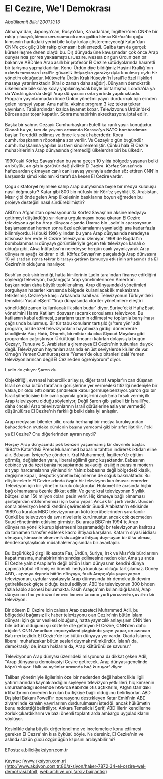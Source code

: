 # El Cezıre, We'l Demokrası

*Abdülhamit Bilici 2001.10.13*

<font class="agenda2NewsSpot">
 Almanya'dan, Japonya'dan, Rusya'dan, Kanada'dan, İngiltere'den CNN'e bir rakip çıksaydı, kimse umursamazdı ama galiba kimse Körfez'de çoğu kimsenin haritadaki yerini bile kolay kolay gösteremeyeceği Katar'dan CNN'e çok güçlü bir rakip çıkmasını beklemezdi. Galiba tam da gerçek küreselleşme denen olaydı bu.
</font>
<font class="newsDetail">
 Dış dünyada üne kavuşmadan çok önce Arap dünyasında şöhreti yakalamıştı El Cezire. Mesela bir gün Ürdün'den bir bakan ve ABD'den Arap asıllı bir profesör El Cezire sütüdyolarında hararetli bir tartışma yapmaktadırlar. Konu, Ürdün diye bildiğimiz Haşimi Krallığı'nın aslında tamamen İsrail'in güvenlik ihtiyaçları gerekçesiyle kurulmuş uydu bir yönetim olduğudur. Müteveffa Ürdün Kralı Hüseyin'in İsrail'le özel ilişkileri masaya yatırılmaktadır (Kral o zaman daha sağdır). Dünyanın demokratik ülkelerinde bile kolay kolay yapılamayacak böyle bir tartışma, Londra'da ya da Washington'da değil Arap dünyasının orta yerinde yapılmaktadır. Program yayınlanmadan önce Ürdün yönetimi yayını durdurmak için elinden gelen herşeyi yapar. Ama nafile. Aksine program 3 kez tekrar tekrar yayınlanır. Tabii ardından kızılca kıyamet kopar. Televizyonun Ürdün'deki bürosu apar topar kapatılır. Sonra muhabirinin akreditasyonu iptal edilir.
 <br/>
 <br/>
 Başka bir sahne. Cezayir Cumhurbaşkanı Butelfika canlı yayın konuğudur. Olacak bu ya, tam da yayının ortasında Kosova'ya NATO bombardımanı başlar. Tereddüt edilmez ve öncelik sıcak haberdedir. Koca cumhurbaşkanının röportajına son verilir. Ve Cezayir o gün bugündür cumhurbaşkanına yapılan bu tavrı sindirememiştir. Çünkü hâlâ El Cezire muhabirlerinin Arap dünyasında giremediği ülkelerden biri bu ülkedir.
 <br/>
 <br/>
 1990'daki Körfez Savaşı'ndan bu yana geçen 10 yılda bölgede yaşanan belki en büyük, en gözle görünür değişikliktir El Cezire. Körfez Savaşı'nda hafızalardan çıkmayan canlı canlı savaş yayınıyla adından söz ettiren CNN'in karşısında şimdi kılıcının iki tarafı da kesen El Cezire vardır.
 <br/>
 <br/>
 Çoğu diktatöryel rejimlere sahip Arap dünyasında böyle bir medya kuruluşu nasıl doğmuştur? Katar gibi 800 bin nüfuslu bir Körfez şeyhliği, S. Arabistan, Mısır gibi önde gelen Arap ülkelerinin baskılarına boyun eğmeden bu projeye desteğini nasıl sürdürebilmiştir?
 <br/>
 <br/>
 ABD'nin Afganistan operasyonunda Körfez Savaşı'nın aksine medyaya getirmeyi düşündüğü sınırlama uygulamasını boşa çıkaran El Cezire televizyonu galiba Arap dünyası dışında Üsame bin Ladin'in operasyonun başlamasından hemen sonra özel açıklamalarını yayınladığı ana kadar fazla bilinmiyordu. Halbuki 1996 yılından bu yana Arap dünyasında neredeyse istisnasız her evde El Cezire televizyonu izleniyor. 1998'de Bağdat'ın bombalanmasını dünyaya görüntüleriyle geçen tek televizyon kanalı o olduğu gibi, Aksa İntifadası'nı neredeyse hergün canlı yayınlayarak Arap dünyasını ayağa kaldıran o idi. Körfez Savaşı'nın parçaladığı Arap dünyasını 10 yıl aradan sonra tekrar biraraya getiren kamuoyu etkisinin arkasında da El Cezire'nin olduğuna inanılıyor.
 <br/>
 <br/>
 Bush'un çok sinirlendiği, hatta kimilerinin Ladin tarafından finanse edildiğini söylediği televizyon, başlangıçta Arap yönetimlerinden Amerikan başkanından daha büyük tepkiler almış. Arap dünyasındaki yönetimleri sorgulayan haberler karşısında bölgede kullanılacak ilk mekanizma tetiklenmiş Cezire'ye karşı: Arkasında İsrail var. Televizyonun Türkiye'deki temsilcisi Yusuf elŞerif "Arap dünyasında otoriter yönetimlere eleştiri yöneltildiği zaman kullanılacak ilk silah budur' diyor. Suriye'deki Hafız Esat yönetimini Hama Katliamı dosyasını açarak sorgulamış televizyon. Bu katliamın kabul edilmesi, zararların tazmin edilmesi ve toplumla barışılması çağrısında bulunmuş. Bir tür tabu konuların tartışıldığı 'ters yön' adlı program, bizde özel televizyonların hayatımıza girdiği dönemlerde izlediğimiz Ateş Hattı, Dinamit, bir miktar da olsa Siyaset Meydanı gibi programları çağrıştırıyor. Ürküttüğü fincancı katırları dolayısıyla bugün Cezayir, Tunus ve S. Arabistan'a giremeyen El Cezire'nin tutkunları da yok değil. Televizyonun hayranları arasında en üst seviyelerde kişiler de var. Örneğin Yemen Cumhurbaşkanı "Yemen'de olup bitenleri dahi Yemen televizyonlarından değil El Cezire'den öğreniyorum" diyor.
 <br/>
 <br/>
 Ladin de çıkıyor Şaron da
 <br/>
 <br/>
 Objektifliği, evrensel habercilik anlayışı, diğer taraf Araplar'ın can düşmanı İsrail de olsa bütün tarafların görüşlerine yer vermedeki titizliği nedeniyle bir vakıa, bir oldu bitti olarak şimdilerde kabul görmüşe benziyor. Şaron gibi bir İsrail yöneticisine bile canlı yayında görüşlerini açıklama fırsatı vermiş ilk Arap televizyonu olduğu söyleniyor. Değil Şaron gibi şaibeli bir İsrailli'ye, daha önceki Arap televizyonlarının İsrail görüşlerine asla yer vermediği düşünülürse El Cezire'nin farklılığı belki daha iyi anlaşılır.
 <br/>
 <br/>
 Arap medyasını bilenler bilir, orada herhangi bir medya kuruluşundan bahsederken mutlaka cümlenin başına yarıresmi gibi bir sıfat iliştirilir. Peki ya El Cezire? Onu diğerlerinden ayıran neydi?
 <br/>
 <br/>
 Herşey Arap dünyasında pek benzeri yaşanmamış bir devrimle başlar. 1994'te Katar'daki Prens Muhammed babasını tahttan indirerek iktidarı eline alır. Babasını İsviçre'ye gönderir. Kral Muhammed, İngiltere'de eğitim görmüş, değişimden yana, liberal eğilimli genç kuşaktandır. Babasının cebinde ya da özel banka hesaplarında sakladığı krallığın parasını modern alt yapı harcamalarına yönlendirir. Yalnız babasına değil bölgedeki klasik, değişime kapalı, despotik yönetim biçimlerine de soğuk bakmaktadır. Bu düşüncelerle El Cezire adında özgür bir televizyon kurulmasını emreder. Televizyon için bir yönetim kurulu oluşturulur. Hükümet ile arasında hiçbir bağ olmamasına özenle dikkat edilir. Ve genç kral televizyonun 5 yıllık bütçesi olan 150 milyon doları peşin verir. Hiç kimseye bağlı olmaması, şantajlardan etkilenmemesi için bunu yapar. Ancak bir şartı vardır: Bundan sonra televizyon kendi kendini çevirecektir. Suudi Arabistan'ın etkisinde 1989'da kurulan MBC televizyonunun kötü tecrübelerinden yararlanılır. Çünkü bu televizyon da aynı niyetlerle kurulmuştur, ancak çok geçmeden Suud yönetiminin etkisine girmiştir. Bu arada BBC'nin 1994'te Arap dünyasına yönelik kurup işletmesini başaramadığı bir televizyonun kadrosu da tamamen transfer edilerek kadro ihtiyacı karşılanır. Katar'ın siyasi iddiası olmayan, kimsenin ekonomik desteğine ihtiyaç duymayan bir ülke olması, ileride karşılaşılacak müdahaleler açısından bir avantajdır.
 <br/>
 <br/>
 Bu özgürlükçü çizgi ilk etapta Fas, Ürdün, Suriye, Irak ve Mısır'da bürolarının kapatılmasına, muhabirlerinin sınırdışı edilmesine neden olur. Ama şu anda El Cezire yalnız Araplar'ın değil bütün İslam dünyasının kendini dünya çapında kabul ettirmiş en önemli medya kuruluşu olduğu tartışılamaz. Güney ABD, Japonya dışında bütün dünyaya, fasih Arapça'yla yayın yapan televizyonun, uydular vasıtasıyla Arap dünyasında bir demokratik devrim getirebilecek güçte olduğu kabul ediliyor. ABD'de televizyonun 300 binden fazla kablo abonesi bulunmakta. Fasih Arapça'nın kullanıldığı kanal, Arap dünyasının her yerinden hemen hemen tamamı yerli personelle çevrilen bir televizyon.
 <br/>
 <br/>
 Bir dönem El Cezire için çalışan Arap gazeteci Muhammed Adil, bu bölgedeki bağımsız ilk haber televizyonu olan Cezire'nin bütün İslam dünyası için gurur vesilesi olduğunu, hatta yayıncılık anlayışının CNN'den bile üstün olduğunu şu sözlerle dile getiriyor: El Cezire, CNN'den daha objektif. CNN Amerikan emperyalizmi çizgisinde yayın yapar, en azından Batı merkezlidir. El Cezire'de ise bütün dünyaya yer vardır. Orada İslamcı, liberal, muhafazakar bütün sesleri duymak mümkündür. İslam'ı da, demokrasiyi de, insan haklarını da, Arap kültürünü de savunur."
 <br/>
 <br/>
 Televizyonun Arap dünyası üzerindeki misyonuna da dikkat çeken Adil, "Arap dünyasına demokrasiyi Cezire getirecek. Arap dünyası genelinde köprü oluyor. Halk ve aydınlar arasında bağ kuruyor" diyor.
 <br/>
 <br/>
 Taliban yönetimiyle ilgilerinin özel bir nedenden değil habercilikle ilgili yatırımlarından kaynaklandığını söyleyen televizyon yetkilileri, hiç kimsenin umursamadığı dönemde 1999'da Kabil'de ofis açtıklarını, Afganistan'daki irtibatlarının önceden kurulan bu ilişkiye bağlı olduğunu belirtiyorlar. ABD Dışişleri Bakanı Powell'ın operasyonu destekleyen Katar Emiri'nin ABD ziyaretinde kanalın yayınlarının durdurulmasını istediği, ancak hükümetin bunu reddettiği belirtiliyor. Ankara Temsilcisi Şerif, ABD'lilerin kendilerine zorluk çıkardıklarını ve bazı önemli toplantılarda ambargo uyguladıklarını söylüyor.
 <br/>
 <br/>
 Kesinlikle daha büyük değerlendirme ve incelemelere konu edilmesi gereken El Cezire'nin kısa öyküsü böyle. Ne dersiniz, El Cezire'nin ve aslında sözün gücü özgürlüğün kapısını aralayabilir mi?
 <br/>
 <br/>
 EPosta: a.bilici@aksiyon.com.tr
 <br/>
</font>

Kaynak: [www.aksiyon.com.tr](http://www.aksiyon.com.tr:80/aksiyon/haber-7872-34-el-cezire-wel-demokrasi.html), [web.archive.org (arşiv bağlantısı)](http://web.archive.org/web/20110204081957/http://www.aksiyon.com.tr:80/aksiyon/haber-7872-34-el-cezire-wel-demokrasi.html)

